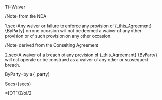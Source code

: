 Ti=Waiver

/Note=from the NDA

1.sec=Any waiver or failure to enforce any provision of {_this_Agreement} {ByParty} on one occasion will not be deemed a waiver of any other provision or of such provision on any other occasion.

/Note=derived from the Consulting Agreement

2.sec=A waiver of a breach of any provision of {_this_Agreement} {ByParty} will not operate or be construed as a waiver of any other or subsequent breach.

ByParty=by a {_party}

Secs={secs}

=[OTF/Z/ol/2]
